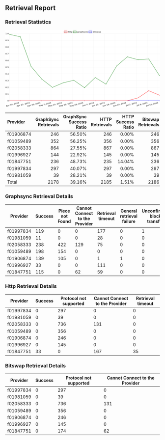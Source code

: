 ## Retrieval Report
### Retrieval Statistics
<img src="https://raw.githubusercontent.com/data-preservation-programs/filplus-checker-assets/main/filecoin-project/filecoin-plus-large-datasets/issues/1340/1689585463343.png"/>

| Provider  | GraphSync Retrievals | GraphSync Success Ratio | HTTP Retrievals | HTTP Success Ratio | Bitswap Retrievals | Bitswap Success Ratio |
| :-------- | -------------------: | ----------------------: | --------------: | -----------------: | -----------------: | --------------------: |
| f01906874 |                  246 |                  56.50% |             246 |              0.00% |                246 |                 0.00% |
| f01059489 |                  352 |                  56.25% |             356 |              0.00% |                356 |                 0.00% |
| f02058333 |                  864 |                  27.55% |             867 |              0.00% |                867 |                 0.00% |
| f01996927 |                  144 |                  22.92% |             145 |              0.00% |                145 |                 0.00% |
| f01847751 |                  236 |                  48.73% |             235 |             14.04% |                236 |                 0.00% |
| f01997834 |                  297 |                  40.07% |             297 |              0.00% |                297 |                 0.00% |
| f01981059 |                   39 |                  28.21% |              39 |              0.00% |                 39 |                 0.00% |
| Total     |                 2178 |                  39.16% |            2185 |              1.51% |               2186 |                 0.00% |

### Graphsync Retrieval Details
| Provider  | Success | Piece not Found | Cannot Connect to the Provider | Retrieval timeout | General retrieval failure | Unconfirmed block transfer |
| --------- | ------- | --------------- | ------------------------------ | ----------------- | ------------------------- | -------------------------- |
| f01997834 | 119     | 0               | 0                              | 177               | 0                         | 1                          |
| f01981059 | 11      | 0               | 0                              | 28                | 0                         | 0                          |
| f02058333 | 238     | 422             | 129                            | 75                | 0                         | 0                          |
| f01059489 | 198     | 154             | 0                              | 0                 | 0                         | 0                          |
| f01906874 | 139     | 105             | 0                              | 1                 | 1                         | 0                          |
| f01996927 | 33      | 0               | 0                              | 111               | 0                         | 0                          |
| f01847751 | 115     | 0               | 62                             | 59                | 0                         | 0                          |

### Http Retrieval Details
| Provider  | Success | Protocol not supported | Cannot Connect to the Provider | Retrieval timeout |
| --------- | ------- | ---------------------- | ------------------------------ | ----------------- |
| f01997834 | 0       | 297                    | 0                              | 0                 |
| f01981059 | 0       | 39                     | 0                              | 0                 |
| f02058333 | 0       | 736                    | 131                            | 0                 |
| f01059489 | 0       | 356                    | 0                              | 0                 |
| f01906874 | 0       | 246                    | 0                              | 0                 |
| f01996927 | 0       | 145                    | 0                              | 0                 |
| f01847751 | 33      | 0                      | 167                            | 35                |

### Bitswap Retrieval Details
| Provider  | Success | Protocol not supported | Cannot Connect to the Provider |
| --------- | ------- | ---------------------- | ------------------------------ |
| f01997834 | 0       | 297                    | 0                              |
| f01981059 | 0       | 39                     | 0                              |
| f02058333 | 0       | 736                    | 131                            |
| f01059489 | 0       | 356                    | 0                              |
| f01906874 | 0       | 246                    | 0                              |
| f01996927 | 0       | 145                    | 0                              |
| f01847751 | 0       | 174                    | 62                             |
